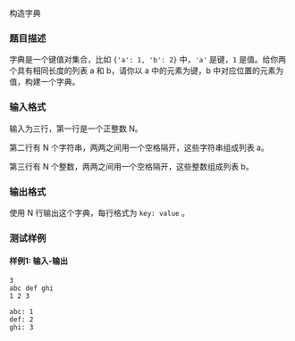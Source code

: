 构造字典

### 题目描述

字典是一个键值对集合，比如 `{'a': 1, 'b': 2}` 中，`'a'` 是键，`1` 是值。给你两个具有相同长度的列表 a 和 b，请你以 a 中的元素为键，b 中对应位置的元素为值，构建一个字典。

### 输入格式

输入为三行，第一行是一个正整数 N。

第二行有 N 个字符串，两两之间用一个空格隔开，这些字符串组成列表 a。

第三行有 N 个整数，两两之间用一个空格隔开，这些整数组成列表 b。

### 输出格式

使用 N 行输出这个字典，每行格式为 `key: value` 。

### 测试样例

#### 样例1: 输入-输出

```
3
abc def ghi
1 2 3
```

```
abc: 1
def: 2
ghi: 3
```


